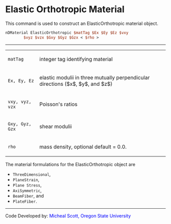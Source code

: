 # Elastic Orthotropic Material

This command is used to construct an ElasticOrthotropic material
object.

```tcl
nDMaterial ElasticOrthotropic $matTag $Ex $Ey $Ez $vxy
        $vyz $vzx $Gxy $Gyz $Gzx < $rho >
```
<hr />
<table>
<tbody>
<tr class="odd">
<td><code class="parameter-table-variable">matTag</code></td>
<td><p>integer tag identifying material</p></td>
</tr>
<tr class="even">
<td><p><code>Ex, Ey, Ez</code></p></td>
<td><p>elastic modulii in three mutually perpendicular directions ($x$, $y$,
and $z$)</p></td>
</tr>
<tr class="odd">
<td><p><code>vxy, vyz, vzx</code></p></td>
<td><p>Poisson's ratios</p></td>
</tr>
<tr class="even">
<td><p><code>Gxy, Gyz, Gzx</code></p></td>
<td><p>shear modulii</p></td>
</tr>
<tr class="odd">
<td><code class="parameter-table-variable">rho</code></td>
<td><p>mass density, optional default = 0.0.</p></td>
</tr>
</tbody>
</table>

The material formulations for the ElasticOrthotropic object are
- `ThreeDimensional`, 
- `PlaneStrain`, 
- `Plane Stress`, 
- `AxiSymmetric`,
- `BeamFiber`, and 
- `PlateFiber`.

<hr />
<p>Code Developed by: <span style="color:blue"> Micheal Scott,
Oregon State University </span></p>

